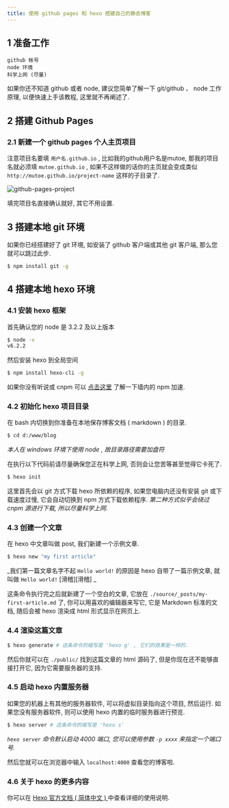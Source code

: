 ```yaml
---
title: 使用 github pages 和 hexo 搭建自己的静态博客
---
```


## 1 准备工作

	github 帐号
	node 环境
	科学上网 (尽量)

如果你还不知道 github 或者 node, 建议您简单了解一下 git/github 、 node 工作原理, 以便快速上手该教程, 这里就不再阐述了.

## 2 搭建 Github Pages

### 2.1 新建一个 github pages 个人主页项目

注意项目名要填 `用户名.github.io` , 比如我的github用户名是mutoe, 那我的项目名就必须填 `mutoe.github.io` , 如果不这样做的话你的主页就会变成类似 `http://mutoe.github.io/project-name` 这样的子目录了.

![github-pages-project](github-pages-project.jpg)

填完项目名直接确认就好, 其它不用设置.

## 3 搭建本地 git 环境

如果你已经搭建好了 git 环境, 如安装了 github 客户端或其他 git 客户端, 那么您就可以跳过此步.

``` bash
$ npm install git -g
```

## 4 搭建本地 hexo 环境

### 4.1 安装 hexo 框架

首先确认您的 node 是 3.2.2 及以上版本

``` bash
$ node -v
v6.2.2
```

然后安装 hexo 到全局空间

``` bash
$ npm install hexo-cli -g
```
如果你没有听说或 cnpm 可以 [点击这里](http://npm.taobao.org/) 了解一下墙内的 npm 加速.

### 4.2 初始化 hexo 项目目录

在 bash 内切换到你准备在本地保存博客文档 ( markdown ) 的目录.

``` bash
$ cd d:/www/blog
```
_本人在 windows 环境下使用 node , 故目录路径需要加盘符_

在执行以下代码前请尽量确保您正在科学上网, 否则会让您苦等甚至觉得它卡死了.

``` bash
$ hexo init
```
这里首先会以 git 方式下载 hexo 所依赖的程序, 如果您电脑内还没有安装 git 或下载速度过慢, 它会自动切换到 npm 方式下载依赖程序.
_第二种方式似乎会绕过 cnpm 源进行下载, 所以尽量科学上网._

### 4.3 创建一个文章

在 hexo 中文章叫做 post, 我们新建一个示例文章.

``` bash
$ hexo new "my first article"
```
_我们第一篇文章名字不起 `Hello world!` 的原因是 hexo 自带了一篇示例文章, 就叫做 `Hello world!` [滑稽][滑稽] _

这条命令执行完之后就新建了一个空白的文章, 它放在 `./source/_posts/my-first-article.md` 了, 你可以用喜欢的编辑器来写它, 它是 Markdown 标准的文档, 随后会被 hexo 渲染成 html 形式显示在网页上.

### 4.4 渲染这篇文章

``` bash
$ hexo generate # 这条命令的缩写是 'hexo g' , 它们的效果是一样的.
```

然后你就可以在 `./public/` 找到这篇文章的 html 源码了, 但是你现在还不能够直接打开它, 因为它需要服务器的支持.

### 4.5 启动 hexo 内置服务器

如果您的机器上有其他的服务器软件, 可以将虚拟目录指向这个项目, 然后运行. 如果您没有服务器软件, 则可以使用 hexo 内置的临时服务器进行预览.

``` bash
$ hexo server # 这条命令的缩写是 'hexo s'
```
_`hexo server` 命令默认启动 4000 端口, 您可以使用参数 `-p xxxx` 来指定一个端口号._

然后您就可以在浏览器中输入 `localhost:4000` 查看您的博客啦.

### 4.6 关于 hexo 的更多内容

你可以在 [Hexo 官方文档 ( 简体中文 ) ](https://hexo.io/zh-cn/docs/index.html) 中查看详细的使用说明.
